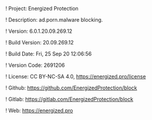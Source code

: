 ! Project: Energized Protection

! Description: ad.porn.malware blocking.

! Version: 6.0.1.20.09.269.12

! Build Version: 20.09.269.12

! Build Date: Fri, 25 Sep 20 12:06:56

! Version Code: 2691206

! License: CC BY-NC-SA 4.0, https://energized.pro/license

! Github: https://github.com/EnergizedProtection/block

! Gitlab: https://gitlab.com/EnergizedProtection/block


! Web: https://energized.pro
